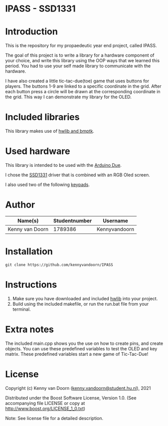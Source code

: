 # IPASS - SSD1331

# Introduction
This is the repository for my propaedeutic year end project, called IPASS.

The goal of this project is to write a library for a hardware component of your choice,
and write this library using the OOP ways that we learned this period.
You had to use your self made library to communicate with the hardware.

I have also created a little tic-tac-due(toe) game that uses buttons for players.
The buttons 1-9 are linked to a specific coordinate in the grid.
After each button press a circle will be drawn at the corresponding coordinate in the grid.
This way I can demonstrate my library for the OLED.

# Included libraries
This library makes use of [hwlib and bmptk](https://github.com/wovo/hwlib).

# Used hardware
This library is intended to be used with the [Arduino Due](https://www.arduino.cc/en/Main/ArduinoBoardDue).

I chose the [SSD1331](https://bit.ly/3zVqiJX) driver that is combined with an RGB Oled screen.

I also used two of the following [keypads](https://bit.ly/3h0HOFr).

# Author
| Name(s)              | Studentnumber | Username       |
| -------------------- | ------------- | -------------- |
| Kenny van Doorn      | 1789386       | Kennyvandoorn  |


# Installation
```git
git clone https://github.com/kennyvandoorn/IPASS
```
# Instructions
1. Make sure you have downloaded and included [hwlib](https://github.com/wovo/hwlib) into your project. 
2. Build using the included makefile, or run the run.bat file from your terminal.

# Extra notes
The included main.cpp shows you the use on how to create pins, and create objects.
You can use these predefined variables to test the OLED and key matrix.
These predefined variables start a new game of Tic-Tac-Due!

# License

Copyright (c) Kenny van Doorn (kenny.vandoorn@student.hu.nl), 2021

Distributed under the Boost Software License, Version 1.0. (See accompanying file LICENSE or copy at http://www.boost.org/LICENSE_1_0.txt)

Note: See license file for a detailed description.

